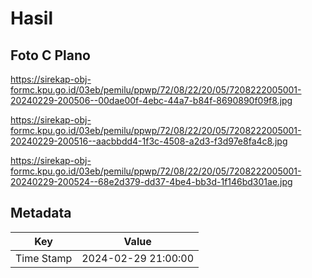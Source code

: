 # Hasil

## Foto C Plano

https://sirekap-obj-formc.kpu.go.id/03eb/pemilu/ppwp/72/08/22/20/05/7208222005001-20240229-200506--00dae00f-4ebc-44a7-b84f-8690890f09f8.jpg

https://sirekap-obj-formc.kpu.go.id/03eb/pemilu/ppwp/72/08/22/20/05/7208222005001-20240229-200516--aacbbdd4-1f3c-4508-a2d3-f3d97e8fa4c8.jpg

https://sirekap-obj-formc.kpu.go.id/03eb/pemilu/ppwp/72/08/22/20/05/7208222005001-20240229-200524--68e2d379-dd37-4be4-bb3d-1f146bd301ae.jpg


## Metadata

| Key        | Value               |
| ---------- | ------------------- |
| Time Stamp | 2024-02-29 21:00:00 |



